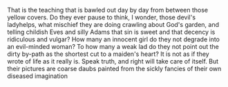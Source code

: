 ---
---
That is the teaching that is bawled out day by day from between those yellow covers. Do they ever pause to think, I wonder, those devil's ladyhelps, what mischief they are doing crawling about God's garden, and telling childish Eves and silly Adams that sin is sweet and that decency is ridiculous and vulgar? How many an innocent girl do they not degrade into an evil-minded woman? To how many a weak lad do they not point out the dirty by-path as the shortest cut to a maiden's heart? It is not as if they wrote of life as it really is. Speak truth, and right will take care of itself. But their pictures are coarse daubs painted from the sickly fancies of their own diseased imagination
